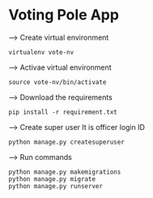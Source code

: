 <h1> Voting Pole App </h1>

-->         Create virtual environment

    virtualenv vote-nv

-->         Activae virtual environment

    source vote-nv/bin/activate

-->         Download the requirements

    pip install -r requirement.txt

-->         Create super user 
            It is officer login ID

    python manage.py createsuperuser

-->         Run commands

    python manage.py makemigrations
    python manage.py migrate
    python manage.py runserver


